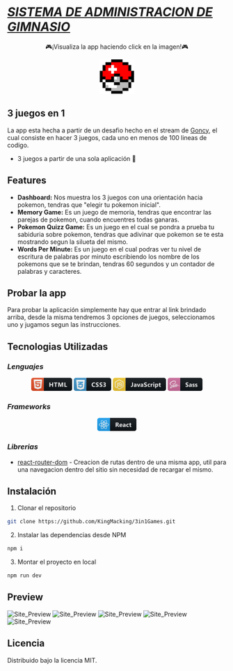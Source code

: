 # [_**SISTEMA DE ADMINISTRACION DE GIMNASIO**_](https://3in1pokegames.netlify.app "Live app")

<p align='center'>
    🎮¡Visualiza la app haciendo click en la imagen!🎮
</p>
<p align='center'>
    <a href="https://3in1pokegames.netlify.app"><img height="80"src="https://raw.githubusercontent.com/KingMacking/3in1Games/master/public/pokeball.png"></a>
</p>

## 3 juegos en 1

La app esta hecha a partir de un desafio hecho en el stream de [Goncy], el cual consiste en hacer 3 juegos, cada uno en menos de 100 lineas de codigo.

- 3 juegos a partir de una sola aplicación 🎲

## Features

- **Dashboard:** Nos muestra los 3 juegos con una orientación hacia pokemon, tendras que "elegir tu pokemon inicial".
- **Memory Game:** Es un juego de memoria, tendras que encontrar las parejas de pokemon, cuando encuentres todas ganaras.
- **Pokemon Quizz Game:** Es un juego en el cual se pondra a prueba tu sabiduria sobre pokemon, tendras que adivinar que pokemon se te esta mostrando segun la silueta del mismo.
- **Words Per Minute:** Es un juego en el cual podras ver tu nivel de escritura de palabras por minuto escribiendo los nombre de los pokemons que se te brindan, tendras 60 segundos y un contador de palabras y caracteres.

## Probar la app

Para probar la aplicación simplemente hay que entrar al link brindado arriba, desde la misma tendremos 3 opciones de juegos, seleccionamos uno y jugamos segun las instrucciones.

## Tecnologias Utilizadas
### _Lenguajes_
<p align='center'>
    <img height="30"src="https://github.com/MikeCodesDotNET/ColoredBadges/blob/master/svg/dev/languages/html.svg">
    <img height="30"src="https://github.com/MikeCodesDotNET/ColoredBadges/blob/master/svg/dev/languages/css3.svg">
    <img height="30"src="https://github.com/MikeCodesDotNET/ColoredBadges/blob/master/svg/dev/languages/js.svg">
    <img height="30"src="https://github.com/MikeCodesDotNET/ColoredBadges/blob/master/svg/dev/languages/sass.svg">
</p>

### _Frameworks_
<p align='center'>
    <img height="30"src="https://github.com/MikeCodesDotNET/ColoredBadges/blob/master/svg/dev/frameworks/react.svg">
</p>

### _Librerias_
- [react-router-dom] - Creacion de rutas dentro de una misma app, util para una navegacion dentro del sitio sin necesidad de recargar el mismo.


## Instalación
1. Clonar el repositorio
```sh
git clone https://github.com/KingMacking/3in1Games.git
```
2. Instalar las dependencias desde NPM
```sh
npm i
```
3. Montar el proyecto en local
```sh
npm run dev
```
## Preview

![Site_Preview](https://imgur.com/dQL6xjE.png "Site preview")
![Site_Preview](https://imgur.com/SXNMfGE.png "Site preview")
![Site_Preview](https://imgur.com/HhWflGP.png "Site preview")
![Site_Preview](https://imgur.com/0THlFlS.png "Site preview")
![Site_Preview](https://imgur.com/wgrvW6u.png "Site preview")

## Licencia
Distribuido bajo la licencia MIT.

   [react-router-dom]: <https://reactrouter.com/en/main>
   [Goncy]: <https://www.twitch.tv/goncypozzo>